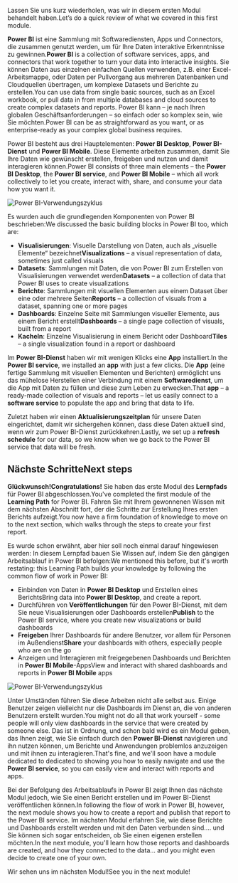 <span data-ttu-id="df6b1-101">Lassen Sie uns kurz wiederholen, was wir in diesem ersten Modul behandelt haben.</span><span class="sxs-lookup"><span data-stu-id="df6b1-101">Let’s do a quick review of what we covered in this first module.</span></span>

<span data-ttu-id="df6b1-102">**Power BI** ist eine Sammlung mit Softwarediensten, Apps und Connectors, die zusammen genutzt werden, um für Ihre Daten interaktive Erkenntnisse zu gewinnen.</span><span class="sxs-lookup"><span data-stu-id="df6b1-102">**Power BI** is a collection of software services, apps, and connectors that work together to turn your data into interactive insights.</span></span> <span data-ttu-id="df6b1-103">Sie können Daten aus einzelnen einfachen Quellen verwenden, z.B. einer Excel-Arbeitsmappe, oder Daten per Pullvorgang aus mehreren Datenbanken und Cloudquellen übertragen, um komplexe Datasets und Berichte zu erstellen.</span><span class="sxs-lookup"><span data-stu-id="df6b1-103">You can use data from single basic sources, such as an Excel workbook, or pull data in from multiple databases and cloud sources to create complex datasets and reports.</span></span> <span data-ttu-id="df6b1-104">Power BI kann – je nach Ihren globalen Geschäftsanforderungen – so einfach oder so komplex sein, wie Sie möchten.</span><span class="sxs-lookup"><span data-stu-id="df6b1-104">Power BI can be as straightforward as you want, or as enterprise-ready as your complex global business requires.</span></span>

<span data-ttu-id="df6b1-105">Power BI besteht aus drei Hauptelementen: **Power BI Desktop**, **Power BI-Dienst** und **Power BI Mobile**. Diese Elemente arbeiten zusammen, damit Sie Ihre Daten wie gewünscht erstellen, freigeben und nutzen und damit interagieren können.</span><span class="sxs-lookup"><span data-stu-id="df6b1-105">Power BI consists of three main elements – the **Power BI Desktop**, the **Power BI service**, and **Power BI Mobile** – which all work collectively to let you create, interact with, share, and consume your data how you want it.</span></span>

![Power BI-Verwendungszyklus](../media/pbi-intro_02.png)

<span data-ttu-id="df6b1-107">Es wurden auch die grundlegenden Komponenten von Power BI beschrieben:</span><span class="sxs-lookup"><span data-stu-id="df6b1-107">We discussed the basic building blocks in Power BI too, which are:</span></span>

* <span data-ttu-id="df6b1-108">**Visualisierungen**: Visuelle Darstellung von Daten, auch als „visuelle Elemente“ bezeichnet</span><span class="sxs-lookup"><span data-stu-id="df6b1-108">**Visualizations** – a visual representation of data, sometimes just called visuals</span></span>
* <span data-ttu-id="df6b1-109">**Datasets**: Sammlungen mit Daten, die von Power BI zum Erstellen von Visualisierungen verwendet werden</span><span class="sxs-lookup"><span data-stu-id="df6b1-109">**Datasets** – a collection of data that Power BI uses to create visualizations</span></span>
* <span data-ttu-id="df6b1-110">**Berichte**: Sammlungen mit visuellen Elementen aus einem Dataset über eine oder mehrere Seiten</span><span class="sxs-lookup"><span data-stu-id="df6b1-110">**Reports** – a collection of visuals from a dataset, spanning one or more pages</span></span>
* <span data-ttu-id="df6b1-111">**Dashboards**: Einzelne Seite mit Sammlungen visueller Elemente, aus einem Bericht erstellt</span><span class="sxs-lookup"><span data-stu-id="df6b1-111">**Dashboards** – a single page collection of visuals, built from a report</span></span>
* <span data-ttu-id="df6b1-112">**Kacheln**: Einzelne Visualisierung in einem Bericht oder Dashboard</span><span class="sxs-lookup"><span data-stu-id="df6b1-112">**Tiles** – a single visualization found in a report or dashboard</span></span>

<span data-ttu-id="df6b1-113">Im **Power BI-Dienst** haben wir mit wenigen Klicks eine **App** installiert.</span><span class="sxs-lookup"><span data-stu-id="df6b1-113">In the **Power BI service**, we installed an **app** with just a few clicks.</span></span> <span data-ttu-id="df6b1-114">Die **App** (eine fertige Sammlung mit visuellen Elementen und Berichten) ermöglicht uns das mühelose Herstellen einer Verbindung mit einem **Softwaredienst**, um die App mit Daten zu füllen und diese zum Leben zu erwecken.</span><span class="sxs-lookup"><span data-stu-id="df6b1-114">That **app** – a ready-made collection of visuals and reports – let us easily connect to a **software service** to populate the app and bring that data to life.</span></span>

<span data-ttu-id="df6b1-115">Zuletzt haben wir einen **Aktualisierungszeitplan** für unsere Daten eingerichtet, damit wir sichergehen können, dass diese Daten aktuell sind, wenn wir zum Power BI-Dienst zurückkehren.</span><span class="sxs-lookup"><span data-stu-id="df6b1-115">Lastly, we set up a **refresh schedule** for our data, so we know when we go back to the Power BI service that data will be fresh.</span></span>

## <a name="next-steps"></a><span data-ttu-id="df6b1-116">Nächste Schritte</span><span class="sxs-lookup"><span data-stu-id="df6b1-116">Next steps</span></span>
<span data-ttu-id="df6b1-117">**Glückwunsch!**</span><span class="sxs-lookup"><span data-stu-id="df6b1-117">**Congratulations!**</span></span> <span data-ttu-id="df6b1-118">Sie haben das erste Modul des **Lernpfads** für Power BI abgeschlossen.</span><span class="sxs-lookup"><span data-stu-id="df6b1-118">You've completed the first module of the **Learning Path** for Power BI.</span></span> <span data-ttu-id="df6b1-119">Fahren Sie mit Ihrem gewonnenen Wissen mit dem nächsten Abschnitt fort, der die Schritte zur Erstellung Ihres ersten Berichts aufzeigt.</span><span class="sxs-lookup"><span data-stu-id="df6b1-119">You now have a firm foundation of knowledge to move on to the next section, which walks through the steps to create your first report.</span></span> 

<span data-ttu-id="df6b1-120">Es wurde schon erwähnt, aber hier soll noch einmal darauf hingewiesen werden: In diesem Lernpfad bauen Sie Wissen auf, indem Sie den gängigen Arbeitsablauf in Power BI befolgen:</span><span class="sxs-lookup"><span data-stu-id="df6b1-120">We mentioned this before, but it's worth restating: this Learning Path builds your knowledge by following the common flow of work in Power BI:</span></span>

* <span data-ttu-id="df6b1-121">Einbinden von Daten in **Power BI Desktop** und Erstellen eines Berichts</span><span class="sxs-lookup"><span data-stu-id="df6b1-121">Bring data into **Power BI Desktop**, and create a report.</span></span>
* <span data-ttu-id="df6b1-122">Durchführen von **Veröffentlichungen** für den Power BI-Dienst, mit dem Sie neue Visualisierungen oder Dashboards erstellen</span><span class="sxs-lookup"><span data-stu-id="df6b1-122">**Publish** to the Power BI service, where you create new visualizations or build dashboards</span></span>
* <span data-ttu-id="df6b1-123">**Freigeben** Ihrer Dashboards für andere Benutzer, vor allem für Personen im Außendienst</span><span class="sxs-lookup"><span data-stu-id="df6b1-123">**Share** your dashboards with others, especially people who are on the go</span></span>
* <span data-ttu-id="df6b1-124">Anzeigen und Interagieren mit freigegebenen Dashboards und Berichten in **Power BI Mobile**-Apps</span><span class="sxs-lookup"><span data-stu-id="df6b1-124">View and interact with shared dashboards and reports in **Power BI Mobile** apps</span></span>

![Power BI-Verwendungszyklus](../media/pbi-using_01.png)

<span data-ttu-id="df6b1-126">Unter Umständen führen Sie diese Arbeiten nicht alle selbst aus. Einige Benutzer zeigen vielleicht nur die Dashboards im Dienst an, die von anderen Benutzern erstellt wurden.</span><span class="sxs-lookup"><span data-stu-id="df6b1-126">You might not do all that work yourself - some people will only view dashboards in the service that were created by someone else.</span></span> <span data-ttu-id="df6b1-127">Das ist in Ordnung, und schon bald wird es ein Modul geben, das Ihnen zeigt, wie Sie einfach durch den **Power BI-Dienst** navigieren und ihn nutzen können, um Berichte und Anwendungen problemlos anzuzeigen und mit ihnen zu interagieren.</span><span class="sxs-lookup"><span data-stu-id="df6b1-127">That's fine, and we'll soon have a module dedicated to dedicated to showing you how to easily navigate and use the **Power BI service**, so you can easily view and interact with reports and apps.</span></span>

<span data-ttu-id="df6b1-128">Bei der Befolgung des Arbeitsablaufs in Power BI zeigt Ihnen das nächste Modul jedoch, wie Sie einen Bericht erstellen und im Power BI-Dienst veröffentlichen können.</span><span class="sxs-lookup"><span data-stu-id="df6b1-128">In following the flow of work in Power BI, however, the next module shows you how to create a report and publish that report to the Power BI service.</span></span> <span data-ttu-id="df6b1-129">Im nächsten Modul erfahren Sie, wie diese Berichte und Dashboards erstellt werden und mit den Daten verbunden sind.... und Sie können sich sogar entscheiden, ob Sie einen eigenen erstellen möchten.</span><span class="sxs-lookup"><span data-stu-id="df6b1-129">In the next module, you'll learn how those reports and dashboards are created, and how they connected to the data... and you might even decide to create one of your own.</span></span>

<span data-ttu-id="df6b1-130">Wir sehen uns im nächsten Modul!</span><span class="sxs-lookup"><span data-stu-id="df6b1-130">See you in the next module!</span></span>

